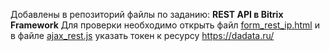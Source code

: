 Добавлены в репозиторий файлы по заданию: **REST API в Bitrix Framework**
Для проверки необходимо открыть файл [form_rest_ip.html](https://github.com/dataanalyticsbgn-gif/web-application/blob/main/form_rest_ip.html) и в файле [ajax_rest.js](https://github.com/dataanalyticsbgn-gif/web-application/blob/main/ajax_rest.js) указать токен к ресурсу https://dadata.ru/
